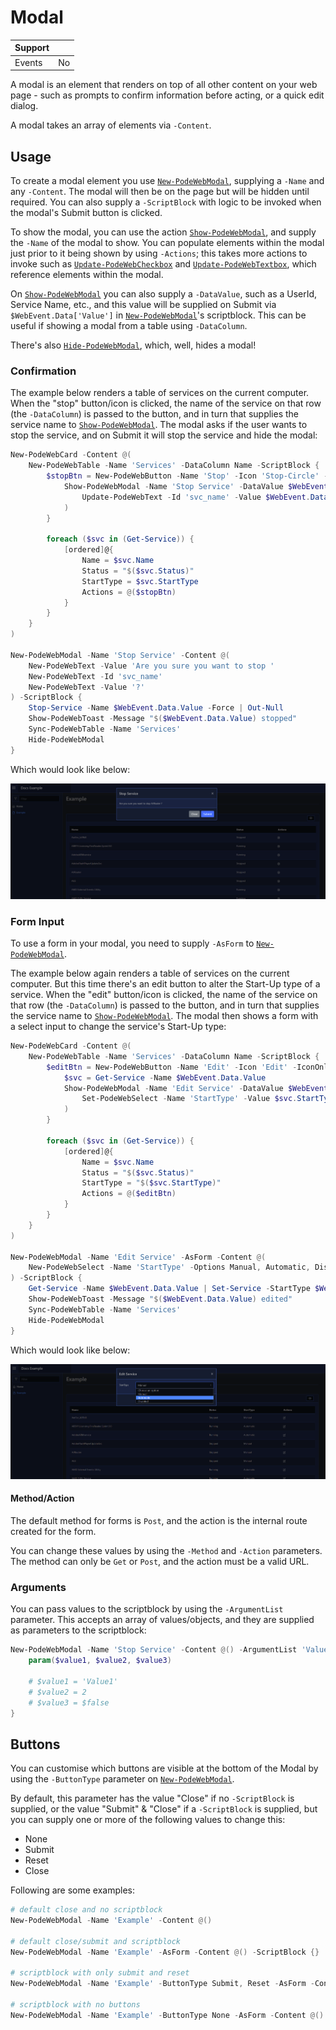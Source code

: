 # Modal

| Support |     |
| ------- | --- |
| Events  | No  |

A modal is an element that renders on top of all other content on your web page - such as prompts to confirm information before acting, or a quick edit dialog.

A modal takes an array of elements via `-Content`.

## Usage

To create a modal element you use [`New-PodeWebModal`](../../../Functions/Elements/New-PodeWebModal), supplying a `-Name` and any `-Content`. The modal will then be on the page but will be hidden until required. You can also supply a `-ScriptBlock` with logic to be invoked when the modal's Submit button is clicked.

To show the modal, you can use the action [`Show-PodeWebModal`](../../../Functions/Actions/Show-PodeWebModal), and supply the `-Name` of the modal to show. You can populate elements within the modal just prior to it being shown by using `-Actions`; this takes more actions to invoke such as [`Update-PodeWebCheckbox`](../../../Functions/Actions/Update-PodeWebCheckbox) and [`Update-PodeWebTextbox`](../../../Functions/Actions/Update-PodeWebTextbox), which reference elements within the modal.

On [`Show-PodeWebModal`](../../../Functions/Actions/Show-PodeWebModal) you can also supply a `-DataValue`, such as a UserId, Service Name, etc., and this value will be supplied on Submit via `$WebEvent.Data['Value']` in [`New-PodeWebModal`](../../../Functions/Elements/New-PodeWebModal)'s scriptblock. This can be useful if showing a modal from a table using `-DataColumn`.

There's also [`Hide-PodeWebModal`](../../../Functions/Actions/Hide-PodeWebModal), which, well, hides a modal!

### Confirmation

The example below renders a table of services on the current computer. When the "stop" button/icon is clicked, the name of the service on that row (the `-DataColumn`) is passed to the button, and in turn that supplies the service name to [`Show-PodeWebModal`](../../../Functions/Actions/Show-PodeWebModal). The modal asks if the user wants to stop the service, and on Submit it will stop the service and hide the modal:

```powershell
New-PodeWebCard -Content @(
    New-PodeWebTable -Name 'Services' -DataColumn Name -ScriptBlock {
        $stopBtn = New-PodeWebButton -Name 'Stop' -Icon 'Stop-Circle' -IconOnly -ScriptBlock {
            Show-PodeWebModal -Name 'Stop Service' -DataValue $WebEvent.Data.Value -Actions @(
                Update-PodeWebText -Id 'svc_name' -Value $WebEvent.Data.Value
            )
        }

        foreach ($svc in (Get-Service)) {
            [ordered]@{
                Name = $svc.Name
                Status = "$($svc.Status)"
                StartType = $svc.StartType
                Actions = @($stopBtn)
            }
        }
    }
)

New-PodeWebModal -Name 'Stop Service' -Content @(
    New-PodeWebText -Value 'Are you sure you want to stop '
    New-PodeWebText -Id 'svc_name'
    New-PodeWebText -Value '?'
) -ScriptBlock {
    Stop-Service -Name $WebEvent.Data.Value -Force | Out-Null
    Show-PodeWebToast -Message "$($WebEvent.Data.Value) stopped"
    Sync-PodeWebTable -Name 'Services'
    Hide-PodeWebModal
}
```

Which would look like below:

![modal_confirm](../../../images/modal_confirm.png)

### Form Input

To use a form in your modal, you need to supply `-AsForm` to [`New-PodeWebModal`](../../../Functions/Elements/New-PodeWebModal).

The example below again renders a table of services on the current computer. But this time there's an edit button to alter the Start-Up type of a service. When the "edit" button/icon is clicked, the name of the service on that row (the `-DataColumn`) is passed to the button, and in turn that supplies the service name to [`Show-PodeWebModal`](../../../Functions/Actions/Show-PodeWebModal). The modal then shows a form with a select input to change the service's Start-Up type:

```powershell
New-PodeWebCard -Content @(
    New-PodeWebTable -Name 'Services' -DataColumn Name -ScriptBlock {
        $editBtn = New-PodeWebButton -Name 'Edit' -Icon 'Edit' -IconOnly -ScriptBlock {
            $svc = Get-Service -Name $WebEvent.Data.Value
            Show-PodeWebModal -Name 'Edit Service' -DataValue $WebEvent.Data.Value -Actions @(
                Set-PodeWebSelect -Name 'StartType' -Value $svc.StartType
            )
        }

        foreach ($svc in (Get-Service)) {
            [ordered]@{
                Name = $svc.Name
                Status = "$($svc.Status)"
                StartType = "$($svc.StartType)"
                Actions = @($editBtn)
            }
        }
    }
)

New-PodeWebModal -Name 'Edit Service' -AsForm -Content @(
    New-PodeWebSelect -Name 'StartType' -Options Manual, Automatic, Disabled
) -ScriptBlock {
    Get-Service -Name $WebEvent.Data.Value | Set-Service -StartType $WebEvent.Data.StartType | Out-Null
    Show-PodeWebToast -Message "$($WebEvent.Data.Value) edited"
    Sync-PodeWebTable -Name 'Services'
    Hide-PodeWebModal
}
```

Which would look like below:

![modal_form](../../../images/modal_form.png)

#### Method/Action

The default method for forms is `Post`, and the action is the internal route created for the form.

You can change these values by using the `-Method` and `-Action` parameters. The method can only be `Get` or `Post`, and the action must be a valid URL.

### Arguments

You can pass values to the scriptblock by using the `-ArgumentList` parameter. This accepts an array of values/objects, and they are supplied as parameters to the scriptblock:

```powershell
New-PodeWebModal -Name 'Stop Service' -Content @() -ArgumentList 'Value1', 2, $false -ScriptBlock {
    param($value1, $value2, $value3)

    # $value1 = 'Value1'
    # $value2 = 2
    # $value3 = $false
}
```

## Buttons

You can customise which buttons are visible at the bottom of the Modal by using the `-ButtonType` parameter on [`New-PodeWebModal`](../../../Functions/Elements/New-PodeWebModal).

By default, this parameter has the value "Close" if no `-ScriptBlock` is supplied, or the value "Submit" & "Close" if a `-ScriptBlock` is supplied, but you can supply one or more of the following values to change this:

* None
* Submit
* Reset
* Close

Following are some examples:

```powershell
# default close and no scriptblock
New-PodeWebModal -Name 'Example' -Content @()

# default close/submit and scriptblock
New-PodeWebModal -Name 'Example' -AsForm -Content @() -ScriptBlock {}

# scriptblock with only submit and reset
New-PodeWebModal -Name 'Example' -ButtonType Submit, Reset -AsForm -Content @() -ScriptBlock {}

# scriptblock with no buttons
New-PodeWebModal -Name 'Example' -ButtonType None -AsForm -Content @() -ScriptBlock {}
```

